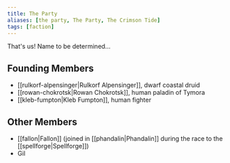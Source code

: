 ```yaml
---
title: The Party
aliases: [the party, The Party, The Crimson Tide]
tags: [faction]
---
```

That's us! Name to be determined...

## Founding Members
- [[rulkorf-alpensinger|Rulkorf Alpensinger]], dwarf coastal druid
- [[rowan-chokrotsk|Rowan Chokrotsk]], human paladin of Tymora
- [[kleb-fumpton|Kleb Fumpton]], human fighter

## Other Members
- [[fallon|Fallon]] (joined in [[phandalin|Phandalin]] during the race to the [[spellforge|Spellforge]])
- Gil